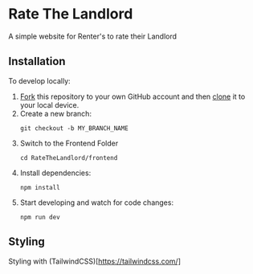 # Rate The Landlord

A simple website for Renter's to rate their Landlord

## Installation

To develop locally:

1. [Fork](https://help.github.com/articles/fork-a-repo/) this repository to your
   own GitHub account and then
   [clone](https://help.github.com/articles/cloning-a-repository/) it to your
   local device.
2. Create a new branch:
   ```
   git checkout -b MY_BRANCH_NAME
   ```
3. Switch to the Frontend Folder
   ```
   cd RateTheLandlord/frontend
   ```
4. Install dependencies:
   ```
   npm install
   ```
5. Start developing and watch for code changes:
   ```
   npm run dev
   ```

## Styling

Styling with (TailwindCSS)[https://tailwindcss.com/]
